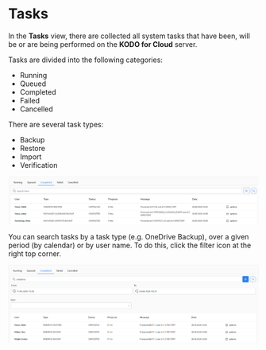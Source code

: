 # Tasks

In the **Tasks** view, there are collected all system tasks that have been, will be or are being performed on the **KODO for Cloud** server. 

Tasks are divided into the following categories:

* Running
* Queued
* Completed
* Failed
* Cancelled

There are several task types:

* Backup
* Restore
* Import
* Verification

![](../.gitbook/assets/kodo-cloud-administration-tasks01.png)

You can search tasks by a task type \(e.g. OneDrive Backup\), over a given period \(by calendar\) or by user name. To do this, click the filter icon at the right top corner.

![](../.gitbook/assets/kodo-cloud-administration-tasks02.png)



